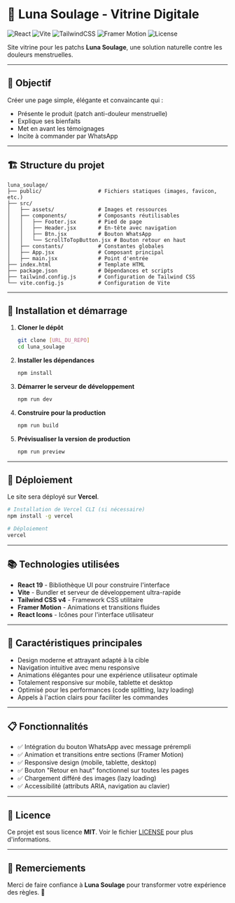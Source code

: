 # 🌸 Luna Soulage - Vitrine Digitale

![React](https://img.shields.io/badge/React-v19-blue?style=flat-square&logo=react)
![Vite](https://img.shields.io/badge/Vite-ultra--rapide-yellow?style=flat-square&logo=vite)
![TailwindCSS](https://img.shields.io/badge/TailwindCSS-v4-blue?style=flat-square&logo=tailwindcss)
![Framer Motion](https://img.shields.io/badge/Framer%20Motion-animations%20fluides-red?style=flat-square&logo=framer)
![License](https://img.shields.io/badge/License-MIT-green?style=flat-square)

Site vitrine pour les patchs **Luna Soulage**, une solution naturelle contre les douleurs menstruelles.

---

## 🎯 Objectif

Créer une page simple, élégante et convaincante qui :

- Présente le produit (patch anti-douleur menstruelle)
- Explique ses bienfaits
- Met en avant les témoignages
- Incite à commander par WhatsApp

---

## 🏗️ Structure du projet

```
luna_soulage/
├── public/                  # Fichiers statiques (images, favicon, etc.)
├── src/
│   ├── assets/              # Images et ressources
│   ├── components/          # Composants réutilisables
│   │   ├── Footer.jsx       # Pied de page
│   │   ├── Header.jsx       # En-tête avec navigation
│   │   ├── Btn.jsx          # Bouton WhatsApp
│   │   └── ScrollToTopButton.jsx # Bouton retour en haut
│   ├── constants/           # Constantes globales
│   ├── App.jsx              # Composant principal
│   ├── main.jsx             # Point d'entrée
├── index.html               # Template HTML
├── package.json             # Dépendances et scripts
├── tailwind.config.js       # Configuration de Tailwind CSS
└── vite.config.js           # Configuration de Vite
```

---

## 🚀 Installation et démarrage

1. **Cloner le dépôt**

   ```bash
   git clone [URL_DU_REPO]
   cd luna_soulage
   ```

2. **Installer les dépendances**

   ```bash
   npm install
   ```

3. **Démarrer le serveur de développement**

   ```bash
   npm run dev
   ```

4. **Construire pour la production**

   ```bash
   npm run build
   ```

5. **Prévisualiser la version de production**

   ```bash
   npm run preview
   ```

---

## 📱 Déploiement

Le site sera déployé sur **Vercel**.

```bash
# Installation de Vercel CLI (si nécessaire)
npm install -g vercel

# Déploiement
vercel
```

---

## 📚 Technologies utilisées

- **React 19** - Bibliothèque UI pour construire l'interface
- **Vite** - Bundler et serveur de développement ultra-rapide
- **Tailwind CSS v4** - Framework CSS utilitaire
- **Framer Motion** - Animations et transitions fluides
- **React Icons** - Icônes pour l'interface utilisateur

---

## 🧩 Caractéristiques principales

- Design moderne et attrayant adapté à la cible
- Navigation intuitive avec menu responsive
- Animations élégantes pour une expérience utilisateur optimale
- Totalement responsive sur mobile, tablette et desktop
- Optimisé pour les performances (code splitting, lazy loading)
- Appels à l'action clairs pour faciliter les commandes

---

## 📋 Fonctionnalités

- ✅ Intégration du bouton WhatsApp avec message prérempli
- ✅ Animation et transitions entre sections (Framer Motion)
- ✅ Responsive design (mobile, tablette, desktop)
- ✅ Bouton "Retour en haut" fonctionnel sur toutes les pages
- ✅ Chargement différé des images (lazy loading)
- ✅ Accessibilité (attributs ARIA, navigation au clavier)

---

## 📝 Licence

Ce projet est sous licence **MIT**. Voir le fichier [LICENSE](LICENSE) pour plus d'informations.

---

## 💌 Remerciements

Merci de faire confiance à **Luna Soulage** pour transformer votre expérience des règles. 🌸
